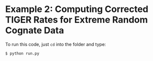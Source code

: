 # Example 2: Computing Corrected TIGER Rates for Extreme Random Cognate Data

To run this code, just `cd` into the folder and type:

```
$ python run.py
```

